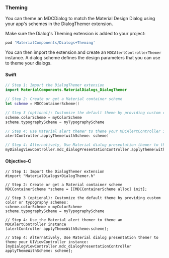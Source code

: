### Theming

You can theme an MDCDialog to match the Material Design Dialog using your app's schemes in the DialogThemer
extension.

Make sure the Dialog's Theming extension is added to your project:

```bash
pod 'MaterialComponents/Dialogs+Theming'
```

You can then import the extension and create an `MDCAlertControllerThemer` instance. A dialog scheme defines
the design parameters that you can use to theme your dialogs.

<!--<div class="material-code-render" markdown="1">-->
#### Swift
```swift
// Step 1: Import the DialogThemer extension
import MaterialComponents.MaterialDialogs_DialogThemer

// Step 2: Create or get a Material container scheme
let scheme = MDCContainerScheme()

// Step 3 (optional): Customize the default theme by providing custom color or typography schemes:
scheme.colorScheme = myColorScheme
scheme.typographyScheme = myTypographyScheme

// Step 4: Use Material alert themer to theme your MDCAlertController instance
alertController.applyTheme(withScheme: scheme)

// Step 4: Alternatively, Use Material dialog presentation themer to theme your UIViewController instance:
myDialogViewController.mdc_dialogPresentationController.applyTheme(withScheme: scheme)
```

#### Objective-C

```objc
// Step 1: Import the DialogThemer extension
#import "MaterialDialogs+DialogThemer.h"

// Step 2: Create or get a Material container scheme
MDCContainerScheme *scheme = [[MDCContainerScheme alloc] init];

// Step 3 (optional): Customize the default theme by providing custom color or typography schemes:
scheme.colorScheme = myColorScheme
scheme.typographyScheme = myTypographyScheme

// Step 4: Use the Material alert themer to theme an MDCAlertController instance
[alertController applyThemeWithScheme:scheme];

// Step 4: Alternatively, Use Material dialog presentation themer to theme your UIViewController instance:
[myDialogViewController.mdc_dialogPresentationController applyThemeWithScheme: scheme];

```
<!--</div>-->